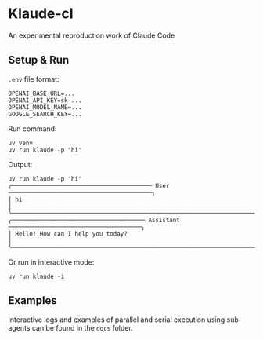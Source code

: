 # Klaude-cl

An experimental reproduction work of Claude Code

## Setup & Run

`.env` file format:

```
OPENAI_BASE_URL=...
OPENAI_API_KEY=sk-...
OPENAI_MODEL_NAME=...
GOOGLE_SEARCH_KEY=...
```

Run command:

```
uv venv
uv run klaude -p "hi"
```

Output:

```
uv run klaude -p "hi"
╭──────────────────────────────────────── User ─────────────────────────────────────────╮
│ hi                                                                                    │
╰───────────────────────────────────────────────────────────────────────────────────────╯
╭────────────────────────────────────── Assistant ──────────────────────────────────────╮
│ Hello! How can I help you today?                                                      │
╰───────────────────────────────────────────────────────────────────────────────────────╯
```

Or run in interactive mode:

```
uv run klaude -i
```

## Examples

Interactive logs and examples of parallel and serial execution using sub-agents can be found in the `docs` folder.
